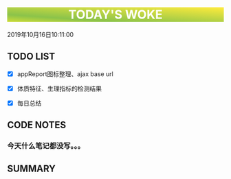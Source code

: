 

<html>
 <center style="background: linear-gradient(to top right, #CDDC39 0%, #8BC34A 25%, #FFEB3B 100%);color:white"><h1>TODAY'S WOKE</h1></center>
 <div>2019年10月16日10:11:00</div>
</html> 

##  TODO LIST


- [x]  appReport图标整理、ajax base url
- [x]  体质特征、生理指标的检测结果
- [x]  每日总结



## CODE NOTES
### 今天什么笔记都没写。。。




## SUMMARY


